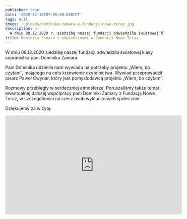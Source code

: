 ```yaml
---
published: true
date: '2020-12-14T07:00:00.000CET'
tags: null
image: /uploads/dominika-zamara-w-fundacji-nowe-teraz.jpg
description: >-
  W dniu 08.12.2020 r. siedzibę naszej fundacji odwiedziła światowej klasy sopranistka pani Dominika Zamara.
title: Dominika Zamara z odwiedzinami w Fundacji Nowe Teraz
---
```



W dniu 08.12.2020 siedzibę naszej fundacji odwiedziła światowej klasy sopranistka pani Dominika Zamara.

Pani Dominika udzieliła nam wywiadu na potrzeby projektu „Wiem, bo czytam”, mającego na celu krzewienie czytelnictwa. Wywiad przeprowadził pisarz Paweł Cwynar, który jest pomysłodawcą projektu „Wiem, bo czytam”.

Rozmowy przebiegły w serdeczniej atmosferze. Poruszaliśmy także temat ewentualnej dalszej współpracy pani Dominiki Zamary z Fundacją Nowe Teraz, w szczególności na rzecz osób wykluczonych społecznie.

Dziękujemy za wizytę.

<iframe width="560" height="315" src="https://www.youtube.com/embed/2n3VfxR3SUk" frameborder="0" allow="accelerometer; autoplay; clipboard-write; encrypted-media; gyroscope; picture-in-picture" allowfullscreen></iframe>